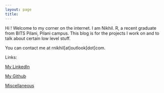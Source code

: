```yaml
---
layout: page
title: 
---
```


Hi ! Welcome to my corner on the internet. 
I am Nikhil. R, a recent graduate from BITS Pilani, Pilani campus. This blog is for the projects I work on and to talk about certain low level stuff. 

You can contact me at rnikhil[at]outlook[dot]com.



Links:

<a href="https://www.linkedin.com/in/rnikhil275/">My LinkedIn</a>

<a href="https://github.com/r-nikhil">My Github</a>

<a href="/about/miscellaneous.html">Miscellaneous</a>	
